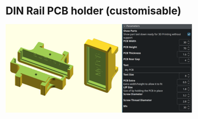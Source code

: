 # DIN Rail PCB holder (customisable)

[![alt text](din-rail-pcb-holder_20250103_135706.png)](DinRailPCBHolder.scad)

